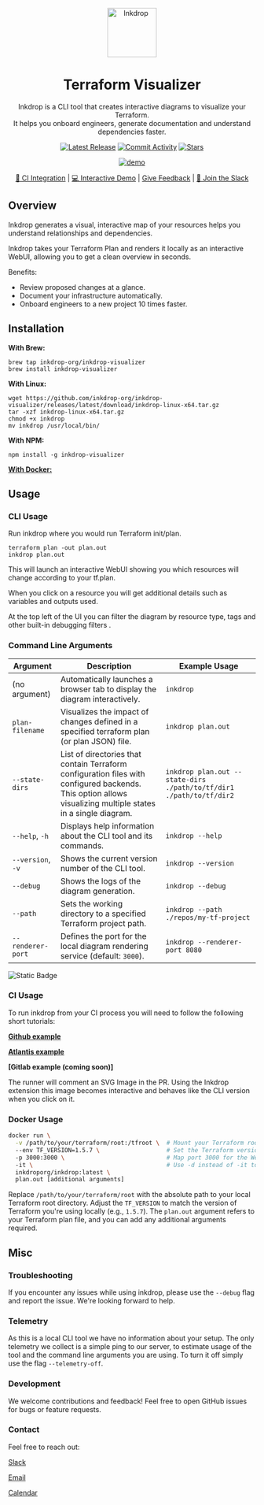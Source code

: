 <p align="center">
  <picture width="100px" align="center">
      <source media="(prefers-color-scheme: dark)" srcset="https://github.com/inkdrop-org/inkdrop-visualizer/assets/86591160/f93f558f-81e8-4d70-9dcd-d7512b3a47d4">
      <img alt="Inkdrop" src="https://github.com/inkdrop-org/inkdrop-visualizer/assets/86591160/cfe32c6e-3634-4d68-9749-d2c2d0468ecc" width="100px" align="center">
    </picture>
  <h1 align="center">Terraform Visualizer</h1>
  <p align="center">
    Inkdrop is a CLI tool that creates interactive diagrams to visualize your Terraform. 
    <br/>
    It helps you onboard engineers, generate documentation and understand dependencies faster. 
  </p>
</p>
<p align="center">
  <a href="https://github.com/inkdrop-org/inkdrop-visualizer/releases"><img src="https://img.shields.io/github/v/release/inkdrop-org/inkdrop-visualizer?color=%239F50DA&display_name=tag&label=Version" alt="Latest Release" /></a>
  <a href="https://github.com/inkdrop-org/inkdrop-visualizer/graphs/commit-activity"><img src="https://img.shields.io/github/commit-activity/m/inkdrop-org/inkdrop-visualizer" alt="Commit Activity" /></a>
  <a href="https://github.com/inkdrop-org/inkdrop-visualizer/stargazers" rel="nofollow"><img src="https://img.shields.io/github/stars/inkdrop-org/inkdrop-visualizer" alt="Stars"></a>
</p>

<p align="center">
  <picture align="center">
    <a href="https://demo.inkdrop.ai/"><img src="https://github.com/inkdrop-org/inkdrop-visualizer/assets/86591160/5de99a85-2636-40c8-b82d-7f64c7dc7178" alt="demo"></a> 
  </picture>
</p>
<p align="center">
  <a href="https://github.com/inkdrop-org/inkdrop-gh-action-example/pull/5">🚀 CI Integration</a> | <a href="https://demo.inkdrop.ai">💻 Interactive Demo</a> | <a href="https://github.com/inkdrop-org/inkdrop-visualizer/issues/new"> Give Feedback</a> | <a href="https://join.slack.com/t/inkdrop-group/shared_invite/zt-2jjbx5wz4-lyN4YLzlwuccD00rnMTDew">🙌 Join the Slack</a>
</p> 
</p>

## Overview
Inkdrop generates a visual, interactive map of your resources helps you understand relationships and dependencies.

Inkdrop takes your Terraform Plan and renders it locally as an interactive WebUI, allowing you to get a clean overview in seconds.

Benefits:
- Review proposed changes at a glance.
- Document your infrastructure automatically.
- Onboard engineers to a new project 10 times faster.

## Installation
**With Brew:**

```
brew tap inkdrop-org/inkdrop-visualizer
brew install inkdrop-visualizer
```
**With Linux:**

```
wget https://github.com/inkdrop-org/inkdrop-visualizer/releases/latest/download/inkdrop-linux-x64.tar.gz
tar -xzf inkdrop-linux-x64.tar.gz
chmod +x inkdrop
mv inkdrop /usr/local/bin/
```

**With NPM:**

```
npm install -g inkdrop-visualizer
```

[**With Docker:**](#Docker-Usage)

## Usage
### CLI Usage
Run inkdrop where you would run Terraform init/plan.
```
terraform plan -out plan.out
inkdrop plan.out
```
This will launch an interactive WebUI showing you which resources will change according to your tf.plan.

When you click on a resource you will get additional details such as variables and outputs used. 

At the top left of the UI you can filter the diagram by resource type, tags and other built-in debugging filters .

### Command Line Arguments

| Argument           | Description                                                           | Example Usage                              |
|--------------------|-----------------------------------------------------------------------|--------------------------------------------|
| (no argument)      | Automatically launches a browser tab to display the diagram interactively.| `inkdrop`                              |
| `plan-filename`   | Visualizes the impact of changes defined in a specified terraform plan (or plan JSON) file. | `inkdrop plan.out`                  |
| `--state-dirs`     | List of directories that contain Terraform configuration files with configured backends. This option allows visualizing multiple states in a single diagram.        | `inkdrop plan.out --state-dirs ./path/to/tf/dir1 ./path/to/tf/dir2`                           |
| `--help`, `-h`     | Displays help information about the CLI tool and its commands.        | `inkdrop --help`                           |
| `--version`, `-v`  | Shows the current version number of the CLI tool.                     | `inkdrop --version`                        |
| `--debug`          | Shows the logs of the diagram generation.                             | `inkdrop --debug`                          |
| `--path`           | Sets the working directory to a specified Terraform project path.     | `inkdrop --path ./repos/my-tf-project`     |
| `--renderer-port`  | Defines the port for the local diagram rendering service (default: `3000`). | `inkdrop --renderer-port 8080`       |

![Static Badge](https://img.shields.io/badge/%20Note%3A-%20Without%20a%20plan%20file%20the%20diagram%20will%20be%20missing%20some%20functionality-blue)


### CI Usage

To run inkdrop from your CI process you will need to follow the following short tutorials: 

**[Github example](/github-action-integration)**

**[Atlantis example](/atlantis-integration)**

**[Gitlab example (coming soon)]**

The runner will comment an SVG Image in the PR. Using the Inkdrop extension this image becomes interactive and behaves like the CLI version when you click on it.

### Docker Usage

```sh
docker run \
  -v /path/to/your/terraform/root:/tfroot \  # Mount your Terraform root directory
  --env TF_VERSION=1.5.7 \                   # Set the Terraform version you're using
  -p 3000:3000 \                             # Map port 3000 for the WebUI
  -it \                                      # Use -d instead of -it to run the container in detached mode
  inkdroporg/inkdrop:latest \
  plan.out [additional arguments]
```

Replace `/path/to/your/terraform/root` with the absolute path to your local Terraform root directory. Adjust the `TF_VERSION` to match the version of Terraform you're using locally (e.g., `1.5.7`). The `plan.out` argument refers to your Terraform plan file, and you can add any additional arguments required.

## Misc
### Troubleshooting

If you encounter any issues while using inkdrop, please use the `--debug` flag and report the issue. We're looking forward to help.

### Telemetry

As this is a local CLI tool we have no information about your setup. The only telemetry we collect is a simple ping to our server, to estimate usage of the tool and the command line arguments you are using. To turn it off simply use the flag `--telemetry-off`.

### Development
We welcome contributions and feedback! Feel free to open GitHub issues for bugs or feature requests.

### Contact

Feel free to reach out:

[Slack](https://join.slack.com/t/inkdrop-group/shared_invite/zt-2jjbx5wz4-lyN4YLzlwuccD00rnMTDew)

[Email](mailto:antoine@inkdrop.ai)

[Calendar](https://calendly.com/antoine-inkdrop/25-min)

